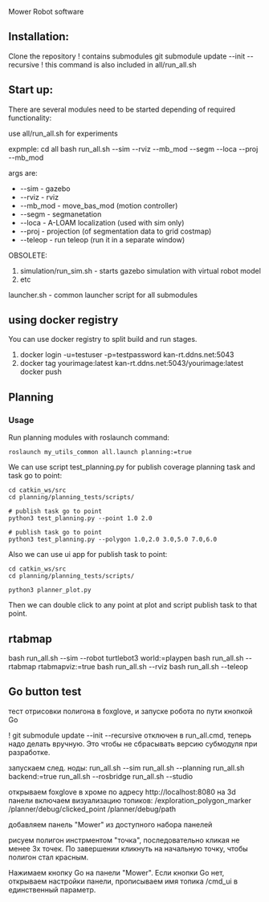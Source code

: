 Mower Robot software

Installation:
-----------------------
Clone the repository
! contains submodules
git submodule update --init --recursive
! this command is also included in all/run_all.sh

Start up:
-----------------------
There are several modules need to be started depending of required functionality:

use all/run_all.sh for experiments

expmple:
cd all
bash run_all.sh --sim --rviz --mb_mod --segm --loca --proj --mb_mod

args are:
- --sim   - gazebo
- --rviz  - rviz
- --mb_mod - move_bas_mod (motion controller)
- --segm  - segmanetation
- --loca  - A-LOAM localization (used with sim only)
- --proj  - projection (of segmentation data to grid costmap)
- --teleop - run teleop (run it in a separate window)

OBSOLETE: 
1. simulation/run_sim.sh  - starts gazebo simulation with virtual robot model
2. etc

launcher.sh - common launcher script for all submodules

using docker registry
------------------------
You can use docker registry to split build and run stages. 
1. docker login -u=testuser -p=testpassword kan-rt.ddns.net:5043
2. docker tag yourimage:latest kan-rt.ddns.net:5043/yourimage:latest
docker push

Planning
------------------------
### Usage
Run planning modules with roslaunch command: 
```
roslaunch my_utils_common all.launch planning:=true
```

We can use script test_planning.py for publish coverage planning task and task go to point:
```
cd catkin_ws/src
cd planning/planning_tests/scripts/

# publish task go to point
python3 test_planning.py --point 1.0 2.0

# publish task go to point
python3 test_planning.py --polygon 1.0,2.0 3.0,5.0 7.0,6.0
```

Also we can use ui app for publish task to point:
```
cd catkin_ws/src
cd planning/planning_tests/scripts/

python3 planner_plot.py
```

Then we can double click to any point at plot and script publish task to that point.


rtabmap
--------------------------
bash run_all.sh --sim --robot turtlebot3 world:=playpen
bash run_all.sh --rtabmap rtabmapviz:=true
bash run_all.sh --rviz
bash run_all.sh --teleop



Go button test
--------------------------
тест отрисовки полигона в foxglove, и запуске робота по пути кнопкой Go

! git submodule update --init --recursive отключен в run_all.cmd, теперь надо делать вручную. Это чтобы не сбрасывать версию субмодуля при разработке.

запускаем след. ноды:
run_all.sh --sim
run_all.sh --planning
run_all.sh backend:=true
run_all.sh --rosbridge
run_all.sh --studio

открываем foxglove в хроме по адресу http://localhost:8080
на 3d панели включаем визуализацию топиков:
    /exploration_polygon_marker
    /planner/debug/clicked_point
    /planner/debug/path

добавляем панель "Mower" из доступного набора панелей

рисуем полигон инстрментом "точка", последовательно кликая не менее 3х точек. По завершении кликнуть на начальную точку, чтобы полигон стал красным. 

Нажимаем кнопку Go на панели "Mower". Если кнопки Go нет,  открываем настройки панели, прописываем имя топика /cmd_ui в единственный параметр.
